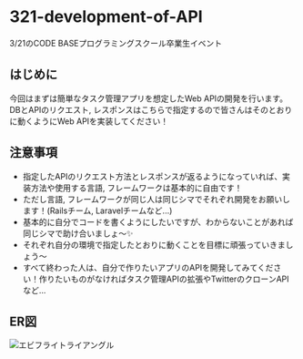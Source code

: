 # 321-development-of-API
3/21のCODE BASEプログラミングスクール卒業生イベント

## はじめに

今回はまずは簡単なタスク管理アプリを想定したWeb APIの開発を行います。DBとAPIのリクエスト, レスポンスはこちらで指定するので皆さんはそのとおりに動くようにWeb APIを実装してください！

## 注意事項
- 指定したAPIのリクエスト方法とレスポンスが返るようになっていれば、実装方法や使用する言語, フレームワークは基本的に自由です！
- ただし言語, フレームワークが同じ人は同じシマでそれぞれ開発をお願いします！(Railsチーム, Laravelチームなど...)
- 基本的に自分でコードを書くようにしたいですが、わからないことがあれば同じシマで助け合いましょ〜✨
- それぞれ自分の環境で指定したとおりに動くことを目標に頑張っていきましょう〜
- すべて終わった人は、自分で作りたいアプリのAPIを開発してみてください！作りたいものがなければタスク管理APIの拡張やTwitterのクローンAPIなど...

## ER図
![エビフライトライアングル](https://user-images.githubusercontent.com/22650969/54347920-53b0b980-468b-11e9-844d-6f591d652c2e.png "サンプル")


